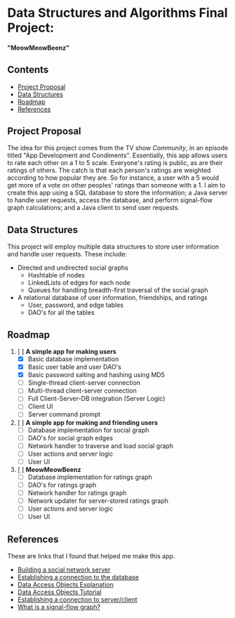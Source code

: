 # Data Structures and Algorithms Final Project:
#### "MeowMeowBeenz"

## Contents
* [Project Proposal](https://github.com/A1Liu/DSFP/blob/master/Project-Proposal.md#project-proposal)
* [Data Structures](https://github.com/A1Liu/DSFP/blob/master/Project-Proposal.md#data-structures)
* [Roadmap](https://github.com/A1Liu/DSFP/blob/master/Project-Proposal.md#roadmap)
* [References](https://github.com/A1Liu/DSFP/blob/master/Project-Proposal.md#references)

## Project Proposal
The idea for this project comes from the TV show *Community*, in an episode titled "App Development and Condiments". Essentially, this app allows users to rate each other on a 1 to 5 scale. Everyone's rating is public, as are their ratings of others. The catch is that each person's ratings are weighted according to how popular they are. So for instance, a user with a 5 would get more of a vote on other peoples' ratings than someone with a 1. I aim to create this app using a SQL database to store the information; a Java server to handle user requests, access the database, and perform signal-flow graph calculations; and a Java client to send user requests.

## Data Structures
This project will employ multiple data structures to store user information and handle user requests. These include:
* Directed and undirected social graphs
  * Hashtable of nodes
  * LinkedLists of edges for each node
  * Queues for handling breadth-first traversal of the social graph
* A relational database of user information, friendships, and ratings
  * User, password, and edge tables
  * DAO's for all the tables

## Roadmap
1. [ ] **A simple app for making users**
    * [x] Basic database implementation
    * [x] Basic user table and user DAO's
    * [x] Basic password salting and hashing using MD5
    * [ ] Single-thread client-server connection
    * [ ] Multi-thread client-server connection
    * [ ] Full Client-Server-DB integration (Server Logic)
    * [ ] Client UI
    * [ ] Server command prompt
2. [ ] **A simple app for making and friending users**
    * [ ] Database implementation for social graph
    * [ ] DAO's for social graph edges
    * [ ] Network handler to traverse and load social graph
    * [ ] User actions and server logic
    * [ ] User UI
3. [ ] **MeowMeowBeenz**
    * [ ] Database implementation for ratings graph
    * [ ] DAO's for ratings graph
    * [ ] Network handler for ratings graph
    * [ ] Network updater for server-stored ratings graph
    * [ ] User actions and server logic
    * [ ] User UI

## References
These are links that I found that helped me make this app. 
* [Building a social network server](https://github.com/speedment/speedment/wiki/Tutorial:-Build-a-Social-Network)  
* [Establishing a connection to the database](https://stackoverflow.com/questions/2839321/connect-java-to-a-mysql-database)  
* [Data Access Objects Explanation](https://stackoverflow.com/questions/19154202/data-access-object-dao-in-java)
* [Data Access Objects Tutorial](http://balusc.omnifaces.org/2008/07/dao-tutorial-data-layer.html)
* [Establishing a connection to server/client](http://www.ejbtutorial.com/distributed-systems/hello-world-for-socket-programming-using-java)
* [What is a signal-flow graph?](https://en.wikipedia.org/wiki/Signal-flow_graph)
